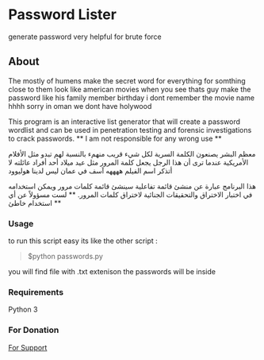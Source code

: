 # Password Lister
generate password very helpful for brute force 

## About

The mostly of humens make the secret word for everything for somthing close
to them look like american movies when you see thats guy make the password like his family member birthday 
i dont remember the movie name  hhhh sorry in oman we dont have holywood 

This program is an interactive list generator that will create a password wordlist and can be used in penetration testing and forensic investigations to crack passwords.
** I am not responsible for any wrong use **

معظم البشر يصنعون الكلمة السرية لكل شيء قريب منهمء
بالنسبة لهم تبدو مثل الأفلام الأمريكية عندما ترى أن هذا الرجل يجعل كلمة المرور مثل عيد ميلاد أحد أفراد عائلته
لا أتذكر اسم الفيلم ههههه آسف في عمان ليس لدينا هوليوود

هذا البرنامج عبارة عن منشئ قائمة تفاعلية سينشئ قائمة كلمات مرور ويمكن استخدامه في اختبار الاختراق والتحقيقات الجنائية لاختراق كلمات المرور.
** لست مسؤولاً عن أي استخدام خاطئ **
### Usage

to run this script easy its like the other script :

> $python passwords.py

you will find file with  .txt extenison the passwords will be inside

### Requirements

Python 3


### For Donation

[For Support](https://paypal.me/Yahyaalshamsi)


